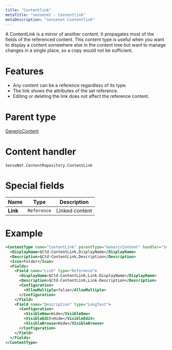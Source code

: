 ```yaml
---
title: "Contentlink"
metaTitle: "sensenet - Contentlink"
metaDescription: "sensenet Contentlink"
---
```


A ContentLink is a mirror of another content. It propagates most of the fields of the referenced content. This content type is useful when you want to display a content somewhere else in the content tree but want to manage changes in a single place, so a copy would not be sufficient.

# Features

- Any content can be a reference regardless of its type.
- The link shows the attributes of the set reference.
- Editing or deleting the link does not affect the reference content.

# Parent type

[GenericContent](/concepts/content-types/01-generic-content)

# Content handler

`SenseNet.ContentRepository.ContentLink`

# Special fields

| Name     | Type        | Description    |
| -------- | ----------- | -------------- |
| **Link** | `Reference` | Linked content |

# Example

```xml
<ContentType name="ContentLink" parentType="GenericContent" handler="SenseNet.ContentRepository.ContentLink" xmlns="http://schemas.sensenet.com/SenseNet/ContentRepository/ContentTypeDefinition">
  <DisplayName>$Ctd-ContentLink,DisplayName</DisplayName>
  <Description>$Ctd-ContentLink,Description</Description>
  <Icon>Folder</Icon>
  <Fields>
    <Field name="Link" type="Reference">
      <DisplayName>$Ctd-ContentLink,Link-DisplayName</DisplayName>
      <Description>$Ctd-ContentLink,Link-Description</Description>
      <Configuration>
        <AllowMultiple>false</AllowMultiple>
      </Configuration>
    </Field>
    <Field name="Description" type="LongText">
      <Configuration>
        <VisibleNew>Hide</VisibleNew>
        <VisibleEdit>Hide</VisibleEdit>
        <VisibleBrowse>Hide</VisibleBrowse>
      </Configuration>
    </Field>
  </Fields>
</ContentType>
```
